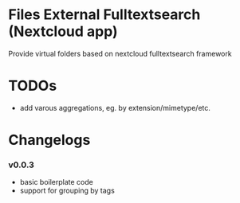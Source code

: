 # Files External Fulltextsearch (Nextcloud app)
  Provide virtual folders based on nextcloud fulltextsearch framework

# TODOs
 - add varous aggregations, eg. by extension/mimetype/etc.

# Changelogs

### v0.0.3
 - basic boilerplate code
 - support for grouping by tags
